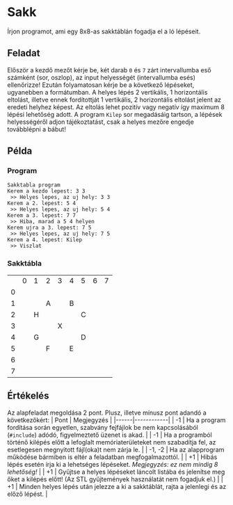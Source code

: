 # Sakk

Írjon programot, ami egy 8x8-as sakktáblán fogadja el a ló lépéseit.

## Feladat

Először a kezdő mezőt kérje be, két darab `0` és `7` zárt intervallumba eső számként (sor, oszlop), az input helyességét (intervallumba esés) ellenőrizze! Ezután folyamatosan kérje be a következő lépéseket, ugyanebben a formátumban. A helyes lépés 2 vertikális, 1 horizontális eltolást, illetve ennek fordítottját 1 vertikális, 2 horizontális eltolást jelent az eredeti helyhez képest. Az eltolás lehet pozitív vagy negatív így maximum 8 lépési lehetőség adott. A program `Kilep` sor megadásáig tartson, a lépések helyességéről adjon tájékoztatást, csak a helyes mezőre engedje továbblépni a bábut!

## Példa

### Program

```
Sakktabla program
Kerem a kezdo lepest: 3 3
 >> Helyes lepes, az uj hely: 3 3
Kerem a 2. lepest: 5 4
 >> Helyes lepes, az uj hely: 5 4
Kerem a 3. lepest: 7 7
 >> Hiba, marad a 5 4 helyen
Kerem ujra a 3. lepest: 7 5
 >> Helyes lepes, az uj hely: 7 5
Kerem a 4. lepest: Kilep
 >> Viszlat
```

### Sakktábla

|     |     |     |     |     |     |     |     |     |
| --- | --- | --- | --- | --- | --- | --- | --- | --- |
|     | 0   | 1   | 2   | 3   | 4   | 5   | 6   | 7   |
| 0   |     |     |     |     |     |     |     |     |
| 1   |     |     | A   |     | B   |     |     |     |
| 2   |     | H   |     |     |     | C   |     |     |
| 3   |     |     |     | X   |     |     |     |     |
| 4   |     | G   |     |     |     | D   |     |     |
| 5   |     |     | F   |     | E   |     |     |     |
| 6   |     |     |     |     |     |     |     |     |
| 7   |     |     |     |     |     |     |     |     |

## Értékelés

Az alapfeladat megoldása 2 pont. Plusz, illetve mínusz pont adandó a következőkért:
| Pont | Megjegyzés |
|------|------------|
| -1 | Ha a program fordítása során egyetlen, szabvány fejfájlok be nem kapcsolásából (`#include`) adódó, figyelmeztető üzenet is akad. |
| -1 | Ha a programból történő kilépés előtt a lefoglalt memóriaterületeket nem szabadítja fel, az esetlegesen megnyitott fájl(oka)t nem zárja le. |
| -1, -2 | Ha az alapprogram működése bármiben is eltér a feladatban megfogalmazottól. |
| +1 | Hibás lépés esetén írja ki a lehetséges lépéseket. _Megjegyzés: ez nem mindig 8 lehetőség!_ |
| +1 | Gyűjtse a helyes lépéseket láncolt listába és jelenítse meg őket a kilépés előtt! (Az STL gyűjtemények használatát nem fogadjuk el.) |
| +1 | Minden helyes lépés után jelezze a ki a sakktáblát, rajta a jelenlegi és az előző lépést. |

